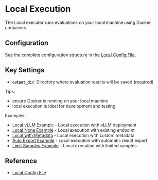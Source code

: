 # Local Execution

The Local executor runs evaluations on your local machine using Docker containers.

## Configuration

See the complete configuration structure in the [Local Config File](../../../../packages/nemo-evaluator-launcher/src/nemo_evaluator_launcher/configs/execution/local.yaml).

## Key Settings

- **`output_dir`**: Directory where evaluation results will be saved (required)

Tips:
- ensure Docker is running on your local machine
- local execution is ideal for development and testing

Examples:
- [Local vLLM Example](https://github.com/NVIDIA-NeMo/Evaluator/tree/main/packages/nemo-evaluator-launcher/examples/local_llama_3_1_8b_instruct.yaml) - Local execution with vLLM deployment
- [Local None Example](https://github.com/NVIDIA-NeMo/Evaluator/tree/main/packages/nemo-evaluator-launcher/examples/local_llama_3_1_8b_instruct.yaml) - Local execution with existing endpoint
- [Local with Metadata](https://github.com/NVIDIA-NeMo/Evaluator/tree/main/packages/nemo-evaluator-launcher/examples/local_with_user_provided_metadata.yaml) - Local execution with custom metadata
- [Auto Export Example](https://github.com/NVIDIA-NeMo/Evaluator/tree/main/packages/nemo-evaluator-launcher/examples/local_auto_export_llama_3_1_8b_instruct.yaml) - Local execution with automatic result export
- [Limit Samples Example](https://github.com/NVIDIA-NeMo/Evaluator/tree/main/packages/nemo-evaluator-launcher/examples/local_limit_samples.yaml) - Local execution with limited samples

## Reference

- [Local Config File](../../../../packages/nemo-evaluator-launcher/src/nemo_evaluator_launcher/configs/execution/local.yaml)
